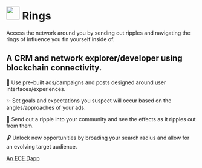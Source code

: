 #  <img src="https://user-images.githubusercontent.com/61543012/197418790-84eae101-b015-47ce-9829-c18ebd95a45f.png" height="35" width="35" align-items="center" justify-content="center" /> Rings
Access the network around you by sending out ripples and navigating the rings of influence you fin yourself inside of.

## A CRM and network explorer/developer using blockchain connectivity.

🫵 Use pre-built ads/campaigns and posts designed around user interfaces/experiences.

✨ Set goals and expectations you suspect will occur based on the angles/approaches of your ads.

📣 Send out a ripple into your community and see the effects as it ripples out from them.

🔓 Unlock new opportunities by broading your search radius and allow for an evolving target audience.

[An ECE Dapp](https://github.com/elicharlese)
